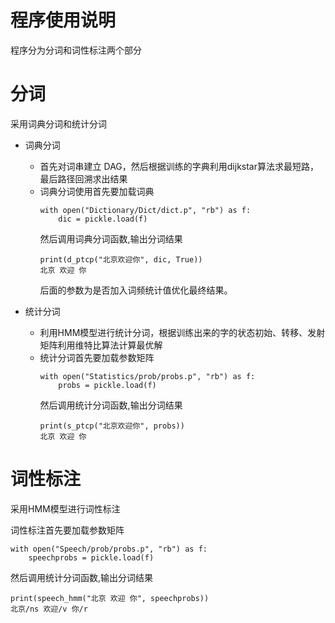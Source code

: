 程序使用说明
========
程序分为分词和词性标注两个部分

分词
========
采用词典分词和统计分词
* 词典分词
    * 首先对词串建立 DAG，然后根据训练的字典利用dijkstar算法求最短路，最后路径回溯求出结果
    * 词典分词使用首先要加载词典
        ```
        with open("Dictionary/Dict/dict.p", "rb") as f:
            dic = pickle.load(f)
        ```
        然后调用词典分词函数,输出分词结果
        ```
        print(d_ptcp("北京欢迎你", dic, True))
        北京 欢迎 你 
        ```
        后面的参数为是否加入词频统计值优化最终结果。
        
* 统计分词
    * 利用HMM模型进行统计分词，根据训练出来的字的状态初始、转移、发射矩阵利用维特比算法计算最优解
    * 统计分词首先要加载参数矩阵
        ```
        with open("Statistics/prob/probs.p", "rb") as f:
            probs = pickle.load(f)
        ```
        然后调用统计分词函数,输出分词结果
        ```
        print(s_ptcp("北京欢迎你", probs))
        北京 欢迎 你 
        ```

词性标注
========
采用HMM模型进行词性标注

词性标注首先要加载参数矩阵
```
with open("Speech/prob/probs.p", "rb") as f:
    speechprobs = pickle.load(f)
```
然后调用统计分词函数,输出分词结果
```
print(speech_hmm("北京 欢迎 你", speechprobs))
北京/ns 欢迎/v 你/r
```

